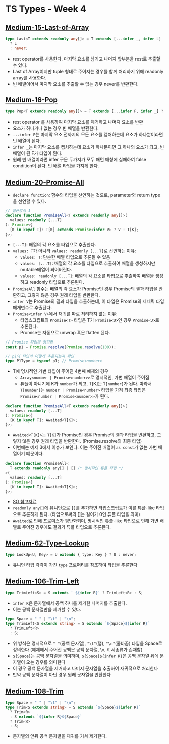 # TS Types - Week 4

## [Medium-15-Last-of-Array](./medium/15-last-of-array.ts)

```ts
type Last<T extends readonly any[]> = T extends [...infer _, infer L]
  ? L
  : never;
```

- rest operator를 사용한다. 마지막 요소를 남기고 나머지 앞부분을 rest로 추출할 수 있다.
- Last of Array이지만 tuple 형태로 주어지는 경우를 함께 처리하기 위해 readonly array를 사용한다.
- 빈 배열이어서 마지막 요소를 추출할 수 없는 경우 never를 반환한다.

## [Medium-16-Pop](./medium/16-pop.ts)

```ts
type Pop<T extends readonly any[]> = T extends [...infer F, infer _] ? F : [];
```

- rest operator 를 사용하여 마지막 요소를 제거하고 나머지 요소를 반환
- 요소가 하나거나 없는 경우 빈 배열을 반환한다.
- `...infer F`는 마지막 요소 전까지의 모든 요소를 캡처하는데 요소가 하나뿐이라면 빈 배열이 된다.
- `infer _`는 마지막 요소를 캡처하는데 요소가 하나뿐이면 그 하나의 요소가 되고, 빈 배열이 된 F가 타입이 된다.
- 원래 빈 배열이라면 infer 구문 두가지가 모두 패턴 매칭에 실패하여 false condition이 된다. 빈 배열 타입을 가지게 한다.

## [Medium-20-Promise-All](./medium/20-promise-all.ts)

- `declare function`: 함수의 타입을 선언하는 것으로, parameter와 return type을 선언할 수 있다.

```ts
// 접근방식 1
declare function PromiseAll<T extends readonly any[]>(
  values: readonly [...T]
): Promise<{
  [K in keyof T]: T[K] extends Promise<infer V> ? V : T[K];
}>;
```

- `[...T]`: 배열의 각 요소를 타입으로 추출한다.
- `values: T`가 아니라 `values: readonly [...T]`로 선언하는 이유:
  - `values: T`: 단순한 배열 타입으로 추론될 수 있음
  - `values: [...T]`: 배열의 각 요소를 타입으로 추출하여 배열을 생성하지만 mutable배열이 되어버린다.
  - `values: readonly [...T]`: 배열의 각 요소를 타입으로 추출하여 배열을 생성하고 readonly 타입으로 추론된다.
- `PromiseAll` 함수는 배열의 각 요소가 Promise인 경우 Promise의 결과 타입을 반환하고, 그렇지 않은 경우 원래 타입을 반환한다.
- `infer V`는 Promise의 결과 타입을 추출하는데, 이 타입은 Promise의 제네릭 타입 매개변수로 추출된다.
- `Promise<infer V>`에서 재귀를 따로 처리하지 않는 이유:
  - 타입스크립트의 `Promise<T>` 타입은 T가 `Promise<U>`인 경우 `Promise<U>`로 추론된다.
  - Promise는 자동으로 unwrap 혹은 flatten 된다.

```ts
// Promise 타입의 평탄화
const p1 = Promise.resolve(Promise.resolve(100));

// p1의 타입이 어떻게 추론되는지 확인
type P1Type = typeof p1; // Promise<number>
```

- T에 명시적인 가변 타입이 주어진 4번째 예제의 경우
  - `Array<number | Promise<number>>`로 명시적인, 가변 배열이 주어짐
  - 튜플이 아니기에 K가 `number`가 되고, T[K]는 `T[number]`가 된다. 따라서 `T[number]`는 `number | Promise<number>` 타입을 가져 최종 타입은 `Promise<number | Promise<number>>`가 된다.

```ts
declare function PromiseAll<T extends readonly any[]>(
  values: readonly [...T]
): Promise<{
  [K in keyof T]: Awaited<T[K]>;
}>;
```

- `Awaited<T[K]>`는 `T[K]`가 Promise인 경우 Promise의 결과 타입을 반환하고, 그렇지 않은 경우 원래 타입을 반환한다. (Promise.resolve의 최종 타입)
- 이번에는 예제 3에서 이슈가 보인다. 이는 주어진 배열이 `as const`가 없는 가변 배열이기 떄문이다.

```ts
declare function PromiseAll<
  T extends readonly any[] | [] /* 명시적인 튜플 타입 */
>(
  values: readonly [...T]
): Promise<{
  [K in keyof T]: Awaited<T[K]>;
}>;
```

- [SO 참고자료](https://stackoverflow.com/questions/74848194/how-does-the-type-defination-of-promise-all-work-well-in-this-case)
- `readonly any[]`에 유니언으로 `[]`를 추가하면 타입스크립트가 이를 튜플-like 타입으로 추론하게 된다. (타입으로써의 []는 길이가 0인 튜플 타입을 의미)
- `Awaited`로 인해 프로미스가 평탄화되며, 명시적인 튜플-like 타입으로 인해 가변 배열로 주어진 경우에도 결과가 튜플 타입으로 추론된다.

## [Medium-62-Type-Lookup](./medium/62-type-lookup.ts)

```ts
type LookUp<U, Key> = U extends { type: Key } ? U : never;
```

- 유니언 타입 각각이 가진 `type` 프로퍼티를 참조하여 타입을 추론한다

## [Medium-106-Trim-Left](./medium/106-trim-left.ts)

```ts
type TrimLeft<S> = S extends ` ${infer R}` ? TrimLeft<R> : S;
```

- `infer R`은 문자열에서 공백 하나를 제거한 나머지를 추출한다.
- 이는 공백 문자열만을 제거할 수 있다.

```ts
type Space = " " | "\t" | "\n";
type TrimLeft<S extends string> = S extends `${Space}${infer R}`
  ? TrimLeft<R>
  : S;
```

- 위 방식은 명시적으로 `" "`(공백 문자열), `"\t"`(탭), `"\n"`(줄바꿈) 타입을 Space로 정의한다 (예제에서 주어진 공백은 공백 문자열, \n, \t 세종류가 존재함)
- `${Space}`는 공백 문자열을 의미하며, `${Space}${infer R}`은 공백 문자열 뒤에 문자열이 오는 경우를 의미한다
- 이 경우 공백 문자열을 제거하고 나머지 문자열을 추출하여 재귀적으로 처리한다
- 만약 공백 문자열이 아닌 경우 원래 문자열을 반환한다

## [Medium-108-Trim](./medium/108-trim.ts)

```ts
type Space = " " | "\t" | "\n";
type Trim<S extends string> = S extends `${Space}${infer R}`
  ? Trim<R>
  : S extends `${infer R}${Space}`
  ? Trim<R>
  : S;
```

- 문자열의 앞뒤 공백 문자열을 재귀를 거쳐 제거한다.
